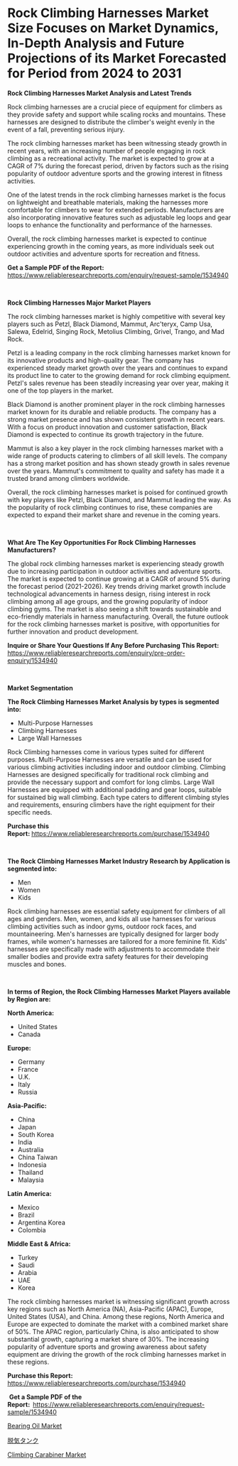 <p><h1>Rock Climbing Harnesses Market Size Focuses on Market Dynamics, In-Depth Analysis and Future Projections of its Market Forecasted for Period from 2024 to 2031</h1></p><p><strong>Rock Climbing Harnesses Market Analysis and Latest Trends</strong></p>
<p><p>Rock climbing harnesses are a crucial piece of equipment for climbers as they provide safety and support while scaling rocks and mountains. These harnesses are designed to distribute the climber's weight evenly in the event of a fall, preventing serious injury.</p><p>The rock climbing harnesses market has been witnessing steady growth in recent years, with an increasing number of people engaging in rock climbing as a recreational activity. The market is expected to grow at a CAGR of 7% during the forecast period, driven by factors such as the rising popularity of outdoor adventure sports and the growing interest in fitness activities.</p><p>One of the latest trends in the rock climbing harnesses market is the focus on lightweight and breathable materials, making the harnesses more comfortable for climbers to wear for extended periods. Manufacturers are also incorporating innovative features such as adjustable leg loops and gear loops to enhance the functionality and performance of the harnesses.</p><p>Overall, the rock climbing harnesses market is expected to continue experiencing growth in the coming years, as more individuals seek out outdoor activities and adventure sports for recreation and fitness.</p></p>
<p><strong>Get a Sample PDF of the Report:&nbsp;</strong> <a href="https://www.reliableresearchreports.com/enquiry/request-sample/1534940">https://www.reliableresearchreports.com/enquiry/request-sample/1534940</a></p>
<p>&nbsp;</p>
<p><strong>Rock Climbing Harnesses Major Market Players</strong></p>
<p><p>The rock climbing harnesses market is highly competitive with several key players such as Petzl, Black Diamond, Mammut, Arc'teryx, Camp Usa, Salewa, Edelrid, Singing Rock, Metolius Climbing, Grivel, Trango, and Mad Rock.</p><p>Petzl is a leading company in the rock climbing harnesses market known for its innovative products and high-quality gear. The company has experienced steady market growth over the years and continues to expand its product line to cater to the growing demand for rock climbing equipment. Petzl's sales revenue has been steadily increasing year over year, making it one of the top players in the market.</p><p>Black Diamond is another prominent player in the rock climbing harnesses market known for its durable and reliable products. The company has a strong market presence and has shown consistent growth in recent years. With a focus on product innovation and customer satisfaction, Black Diamond is expected to continue its growth trajectory in the future.</p><p>Mammut is also a key player in the rock climbing harnesses market with a wide range of products catering to climbers of all skill levels. The company has a strong market position and has shown steady growth in sales revenue over the years. Mammut's commitment to quality and safety has made it a trusted brand among climbers worldwide.</p><p>Overall, the rock climbing harnesses market is poised for continued growth with key players like Petzl, Black Diamond, and Mammut leading the way. As the popularity of rock climbing continues to rise, these companies are expected to expand their market share and revenue in the coming years.</p></p>
<p>&nbsp;</p>
<p><strong>What Are The Key Opportunities For Rock Climbing Harnesses Manufacturers?</strong></p>
<p><p>The global rock climbing harnesses market is experiencing steady growth due to increasing participation in outdoor activities and adventure sports. The market is expected to continue growing at a CAGR of around 5% during the forecast period (2021-2026). Key trends driving market growth include technological advancements in harness design, rising interest in rock climbing among all age groups, and the growing popularity of indoor climbing gyms. The market is also seeing a shift towards sustainable and eco-friendly materials in harness manufacturing. Overall, the future outlook for the rock climbing harnesses market is positive, with opportunities for further innovation and product development.</p></p>
<p><strong>Inquire or Share Your Questions If Any Before Purchasing This Report:</strong> <a href="https://www.reliableresearchreports.com/enquiry/pre-order-enquiry/1534940">https://www.reliableresearchreports.com/enquiry/pre-order-enquiry/1534940</a></p>
<p>&nbsp;</p>
<p><strong>Market Segmentation</strong></p>
<p><strong>The Rock Climbing Harnesses Market Analysis by types is segmented into:</strong></p>
<p><ul><li>Multi-Purpose Harnesses</li><li>Climbing Harnesses</li><li>Large Wall Harnesses</li></ul></p>
<p><p>Rock Climbing harnesses come in various types suited for different purposes. Multi-Purpose Harnesses are versatile and can be used for various climbing activities including indoor and outdoor climbing. Climbing Harnesses are designed specifically for traditional rock climbing and provide the necessary support and comfort for long climbs. Large Wall Harnesses are equipped with additional padding and gear loops, suitable for sustained big wall climbing. Each type caters to different climbing styles and requirements, ensuring climbers have the right equipment for their specific needs.</p></p>
<p><strong>Purchase this Report:&nbsp;</strong><a href="https://www.reliableresearchreports.com/purchase/1534940">https://www.reliableresearchreports.com/purchase/1534940</a></p>
<p>&nbsp;</p>
<p><strong>The Rock Climbing Harnesses Market Industry Research by Application is segmented into:</strong></p>
<p><ul><li>Men</li><li>Women</li><li>Kids</li></ul></p>
<p><p>Rock climbing harnesses are essential safety equipment for climbers of all ages and genders. Men, women, and kids all use harnesses for various climbing activities such as indoor gyms, outdoor rock faces, and mountaineering. Men's harnesses are typically designed for larger body frames, while women's harnesses are tailored for a more feminine fit. Kids' harnesses are specifically made with adjustments to accommodate their smaller bodies and provide extra safety features for their developing muscles and bones.</p></p>
<p>&nbsp;</p>
<p><strong>In terms of Region, the Rock Climbing Harnesses Market Players available by Region are:</strong></p>
<p>
    <p> <strong> North America: </strong>
        <ul>
            <li>United States</li>
            <li>Canada</li>
        </ul>
        </p> 
    <p> <strong> Europe: </strong>
        <ul>
            <li>Germany</li>
            <li>France</li>
            <li>U.K.</li>
            <li>Italy</li>
            <li>Russia</li>
        </ul>
        </p> 
    <p> <strong> Asia-Pacific: </strong>
        <ul>
            <li>China</li>
            <li>Japan</li>
            <li>South Korea</li>
            <li>India</li>
            <li>Australia</li>
            <li>China Taiwan</li>
            <li>Indonesia</li>
            <li>Thailand</li>
            <li>Malaysia</li>
        </ul>
        </p> 
    <p> <strong> Latin America: </strong>
        <ul>
            <li>Mexico</li>
            <li>Brazil</li>
            <li>Argentina Korea</li>
            <li>Colombia</li>
        </ul>
        </p> 
    <p> <strong> Middle East & Africa: </strong>
        <ul>
            <li>Turkey</li>
            <li>Saudi</li>
            <li>Arabia</li>
            <li>UAE</li>
            <li>Korea</li>
        </ul>
    </p>
    </p>
<p><p>The rock climbing harnesses market is witnessing significant growth across key regions such as North America (NA), Asia-Pacific (APAC), Europe, United States (USA), and China. Among these regions, North America and Europe are expected to dominate the market with a combined market share of 50%. The APAC region, particularly China, is also anticipated to show substantial growth, capturing a market share of 30%. The increasing popularity of adventure sports and growing awareness about safety equipment are driving the growth of the rock climbing harnesses market in these regions.</p></p>
<p><strong>Purchase this Report: </strong><a href="https://www.reliableresearchreports.com/purchase/1534940">https://www.reliableresearchreports.com/purchase/1534940</a></p>
<p>&nbsp;<strong>Get a Sample PDF of the Report:&nbsp;&nbsp;</strong><a href="https://www.reliableresearchreports.com/enquiry/request-sample/1534940">https://www.reliableresearchreports.com/enquiry/request-sample/1534940</a></p>
<p><strong></strong></p>
<p><p><a href="https://github.com/gamblestampleyjenny50m5sl6/Market-Research-Report-List-1/blob/main/bearing-oil-market.md">Bearing Oil Market</a></p><p><a href="https://medium.com/@leigh4852023/%E9%99%A4%E6%B0%97%E5%99%A8%E3%82%BF%E3%83%B3%E3%82%AF%E5%B8%82%E5%A0%B4%E8%A6%8F%E6%A8%A1-cagr-%E3%83%88%E3%83%AC%E3%83%B3%E3%83%89-2024-2030-a64f5e8495c6">脱気タンク</a></p><p><a href="https://github.com/wwwkeltoum/Market-Research-Report-List-2/blob/main/climbing-carabiner-market.md">Climbing Carabiner Market</a></p></p>